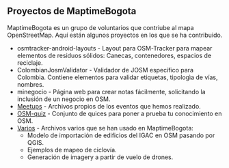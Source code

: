 ## Proyectos de MaptimeBogota

MaptimeBogota es un grupo de voluntarios que contriube al mapa OpenStreetMap. Aquí están algunos proyectos en los que se ha contribuido.

* osmtracker-android-layouts - Layout para OSM-Tracker para mapear elementos de residuos sólidos: Canecas, contenedores, espacios de reciclaje.
* ColombianJosmValidator - Validador de JOSM específico para Colombia. Contiene elementos para validar etiquetas, tipologìa de vías, nombres.
* minegocio - Página web para crear notas fácilmente, solicitando la inclusión de un negocio en OSM.
* [Meetups](https://github.com/MaptimeBogota/MeetUps) - Archivos propios de los eventos que hemos realizado.
* [OSM-quiz](https://github.com/MaptimeBogota/OSM-quiz) - Conjunto de quices para poner a prueba tu conocimiento en OSM.
* [Varios](https://github.com/MaptimeBogota/Varios) - Archivos varios que se han usado en MaptimeBogota:
  * Modelo de importación de edificios del IGAC en OSM pasando por QGIS.
  * Ejemplos de mapeo de ciclovía.
  * Generación de imagery a partir de vuelo de drones.
